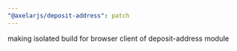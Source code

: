 ```yaml
---
"@axelarjs/deposit-address": patch
---
```


making isolated build for browser client of deposit-address module
